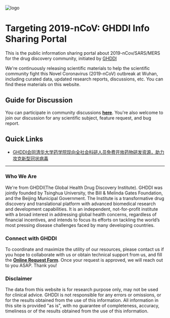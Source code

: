 ![logo](http://www.ghddi.org/sites/all/themes/jjh/images/logob@2x.png)
# Targeting 2019-nCoV: GHDDI Info Sharing Portal
This is the public information sharing portal about 2019-nCov/SARS/MERS for the drug discovery community, initiated by [GHDDI](http://www.ghddi.org)

We're continuously releasing scientific materials to help the scientific community fight this Novel Coronavirus (2019-nCoV) outbreak at Wuhan, including curated data, updated research reports, discussions, etc. You can find these materials on this website. 


## Guide for Discussion
You can participate in community discussions [**here**](https://github.com/GHDDI-AILab/Targeting2019-nCoV/issues). You're also welcome to join our discussion for any scientific subject, feature request, and bug report.
                           
## Quick Links
* [GHDDI会同清华大学药学院现向全社会科研人员免费开放药物研发资源，助力攻克新型冠状病毒](https://mp.weixin.qq.com/s?__biz=MzUyNjg1NDM5Mg==&mid=2247484812&idx=1&sn=9f0ff3d24c6a4a438f7855ad6c171d43&chksm=fa09341bcd7ebd0de1319f6c3506f404aaa8e173ce8fa61640fcc6d5da59a36053221dec4221&mpshare=1&scene=1&srcid=0127pQtsHP4QJxDP46fuUmNq&sharer_sharetime=1580095406771&sharer_shareid=c0ef3acf3a3f7d15dbdbd39f16d85e89&key=5f9f9ce429b2944562f8304624cca1182d8d7b7893a5c410ce3bca1c37087bb7ccd19fd914b0e24bae992b22c9054e4744b44a922bc8faf42f2fa0be5995596962a40bd55121ccd612c00c6ae1215391&ascene=1&uin=NzUzMDIwMDA4&devicetype=Windows+10&version=6208006f&lang=en&exportkey=AaP%2B2lKgBG%2FYdLoUoSrBgUg%3D&pass_ticket=yxwOJ05DQ6nqVSlt%2FWP2yMAlyLZ605X4eWzkHQZlZOWAqwAIZ0MA051s0%2BmolYQ%2F)    

----
### Who We Are    
We're from GHDDI(The Global Health Drug Discovery Institute). GHDDI was jointly founded by Tsinghua University, the Bill & Melinda Gates Foundation, and the Beijing Municipal Government. The Institute is a transformative drug discovery and translational platform with advanced biomedical research and development capabilities. It is an independent, not-for-profit institute with a broad interest in addressing global health concerns, regardless of financial incentives, and intends to focus its efforts on tackling the world’s most pressing disease challenges faced by many developing countries.

### Connect with GHDDI

To coordinate and maximize the utility of our resources, please contact us if you hope to collaborate with us or obtain technical support from us, and fill the [**Online Request Form**](http://ghddionlineform.mikecrm.com/KRLHRTl). Once your request is approved, we will reach out to you ASAP. Thank you! 

### Disclaimer
The data from this website is for research purpose only, may not be used for clinical advice. GHDDI is not responsible for any errors or omissions, or for the results obtained from the use of this information. All information in this site is provided "as is", with no guarantee of completeness, accuracy, timeliness or of the results obtained from the use of this information.